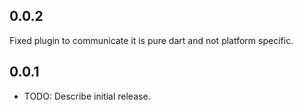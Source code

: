 ## 0.0.2

Fixed plugin to communicate it is pure dart and not platform specific.

## 0.0.1

* TODO: Describe initial release.
